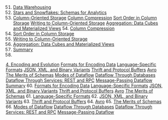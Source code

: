 51. [Data Warehousing](ch03.html#sec_storage_dwh)
52. [Stars and Snowflakes: Schemas for Analytics](ch03.html#sec_storage_analytics_schemas)
53. [Column-Oriented Storage](ch03.html#sec_storage_column)
[Column Compression](ch03.html#sec_storage_column_compression)
[Sort Order in Column Storage](ch03.html#idm140605777697504)
[Writing to Column-Oriented Storage](ch03.html#idm140605777618704)
[Aggregation: Data Cubes and Materialized Views](ch03.html#sec_storage_materialized_views) 54. [Column Compression](ch03.html#sec_storage_column_compression)
55. [Sort Order in Column Storage](ch03.html#idm140605777697504)
56. [Writing to Column-Oriented Storage](ch03.html#idm140605777618704)
57. [Aggregation: Data Cubes and Materialized Views](ch03.html#sec_storage_materialized_views)
58. [Summary](ch03.html#idm140605777801296)
59. 
[4. Encoding and Evolution](ch04.html#ch_encoding) [Formats for Encoding Data](ch04.html#sec_encoding_formats)
[Language-Specific Formats](ch04.html#idm140605777471232)
[JSON, XML, and Binary Variants](ch04.html#sec_encoding_json)
[Thrift and Protocol Buffers](ch04.html#sec_encoding_thrift_protobuf)
[Avro](ch04.html#sec_encoding_avro)
[The Merits of Schemas](ch04.html#sec_encoding_schemas) [Modes of Dataflow](ch04.html#sec_encoding_dataflow)
[Dataflow Through Databases](ch04.html#sec_encoding_dataflow_db)
[Dataflow Through Services: REST and RPC](ch04.html#sec_encoding_dataflow_rpc)
[Message-Passing Dataflow](ch04.html#sec_encoding_dataflow_msg) [Summary](ch04.html#idm140605776562832) 60. [Formats for Encoding Data](ch04.html#sec_encoding_formats)
[Language-Specific Formats](ch04.html#idm140605777471232)
[JSON, XML, and Binary Variants](ch04.html#sec_encoding_json)
[Thrift and Protocol Buffers](ch04.html#sec_encoding_thrift_protobuf)
[Avro](ch04.html#sec_encoding_avro)
[The Merits of Schemas](ch04.html#sec_encoding_schemas) 61. [Language-Specific Formats](ch04.html#idm140605777471232)
62. [JSON, XML, and Binary Variants](ch04.html#sec_encoding_json)
63. [Thrift and Protocol Buffers](ch04.html#sec_encoding_thrift_protobuf)
64. [Avro](ch04.html#sec_encoding_avro)
65. [The Merits of Schemas](ch04.html#sec_encoding_schemas)
66. [Modes of Dataflow](ch04.html#sec_encoding_dataflow)
[Dataflow Through Databases](ch04.html#sec_encoding_dataflow_db)
[Dataflow Through Services: REST and RPC](ch04.html#sec_encoding_dataflow_rpc)
[Message-Passing Dataflow](ch04.html#sec_encoding_dataflow_msg)